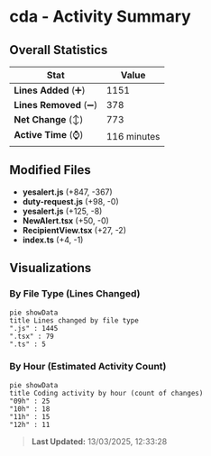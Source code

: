 # cda - Activity Summary 

## Overall Statistics

| Stat                   | Value                                                             |
| ---------------------- | ----------------------------------------------------------------- |
| **Lines Added** (➕)   | 1151                                          |
| **Lines Removed** (➖) | 378                                        |
| **Net Change** (↕)    | 773                |
| **Active Time** (⌚)   | 116 minutes |


## Modified Files
- **yesalert.js** (+847, -367)
- **duty-request.js** (+98, -0)
- **yesalert.js** (+125, -8)
- **NewAlert.tsx** (+50, -0)
- **RecipientView.tsx** (+27, -2)
- **index.ts** (+4, -1)

## Visualizations

### By File Type (Lines Changed)

```mermaid
pie showData
title Lines changed by file type
".js" : 1445
".tsx" : 79
".ts" : 5
```

### By Hour (Estimated Activity Count)

```mermaid
pie showData
title Coding activity by hour (count of changes)
"09h" : 25
"10h" : 18
"11h" : 15
"12h" : 11
```


> **Last Updated:** 13/03/2025, 12:33:28